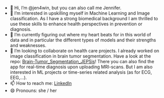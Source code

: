 - 👋 Hi, I’m @jen4win, but you can also call me Jennifer. 
- 👀 I’m interested in upskilling myself in Machine Learning and Image classification.
      As I have a strong biomedical background I am thrilled to use these skills to enhance health perspectives in prevention or diagnosis. 
- 🌱 I’m currently figuring out where my heart beats for in this world of data and in particular the different types of models and their strengths and weaknesses.  
- 💞️ I’m looking to collaborate on health care projects. I already worked on image classification in brain tumor segmentation. Have a look at the repo: [Brain-Tumor_Segmentation_JEPSis](https://github.com/biedun/Brain-Tumor-Segmentation-JEPSis)!
      There you can also find the app for real-time diagnosis upon uploading MRI-scans.
      But I am also interested in ML projects or time-series related analysis (as for ECG, EEG,...).
- 📫 How to reach me: [LinkedIn](www.linkedin.com/in/winklerj1)
- 😄 Pronouns: she / her

<!---
jen4win/jen4win is a ✨ special ✨ repository because its `README.md` (this file) appears on your GitHub profile.
You can click the Preview link to take a look at your changes.
--->
